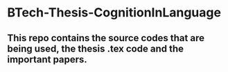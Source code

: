 # BTech-Thesis-CognitionInLanguage

## This repo contains the source codes that are being used, the thesis .tex code and the important papers. 
